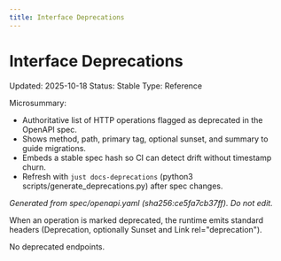 ```yaml
---
title: Interface Deprecations
---
```


<!-- generated by scripts/generate_deprecations.py; do not edit by hand (source ts: 2025-10-18T01:57:49+02:00) -->

# Interface Deprecations

Updated: 2025-10-18
Status: Stable
Type: Reference

Microsummary:
- Authoritative list of HTTP operations flagged as deprecated in the OpenAPI spec.
- Shows method, path, primary tag, optional sunset, and summary to guide migrations.
- Embeds a stable spec hash so CI can detect drift without timestamp churn.
- Refresh with `just docs-deprecations` (python3 scripts/generate_deprecations.py) after spec changes.

_Generated from spec/openapi.yaml (sha256:ce5fa7cb37ff). Do not edit._

When an operation is marked deprecated, the runtime emits standard headers (Deprecation, optionally Sunset and Link rel="deprecation").

No deprecated endpoints.
